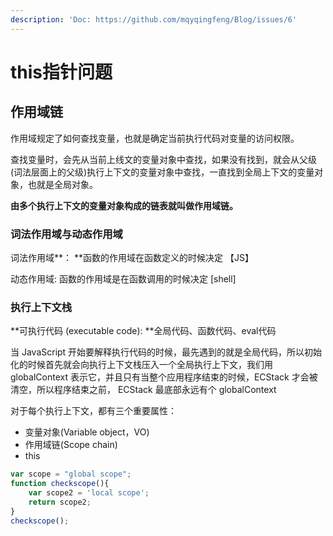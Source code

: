 ```yaml
---
description: 'Doc: https://github.com/mqyqingfeng/Blog/issues/6'
---
```


# this指针问题

## **作用域**链

作用域规定了如何查找变量，也就是确定当前执行代码对变量的访问权限。

查找变量时，会先从当前上线文的变量对象中查找，如果没有找到，就会从父级(词法层面上的父级)执行上下文的变量对象中查找，一直找到全局上下文的变量对象，也就是全局对象。

**由多个执行上下文的变量对象构成的链表就叫做作用域链。**

### **词法作用域与动态作用域**

词法作用域**： **函数的作用域在函数定义的时候决定  【JS】

动态作用域:   函数的作用域是在函数调用的时候决定  \[shell]

### **执行上下文栈**

**可执行代码 (executable code): **全局代码、函数代码、eval代码

当 JavaScript 开始要解释执行代码的时候，最先遇到的就是全局代码，所以初始化的时候首先就会向执行上下文栈压入一个全局执行上下文，我们用 globalContext 表示它，并且只有当整个应用程序结束的时候，ECStack 才会被清空，所以程序结束之前， ECStack 最底部永远有个 globalContext



对于每个执行上下文，都有三个重要属性：

* 变量对象(Variable object，VO)
* 作用域链(Scope chain)
* this

```javascript
var scope = "global scope";
function checkscope(){
    var scope2 = 'local scope';
    return scope2;
}
checkscope();
```
